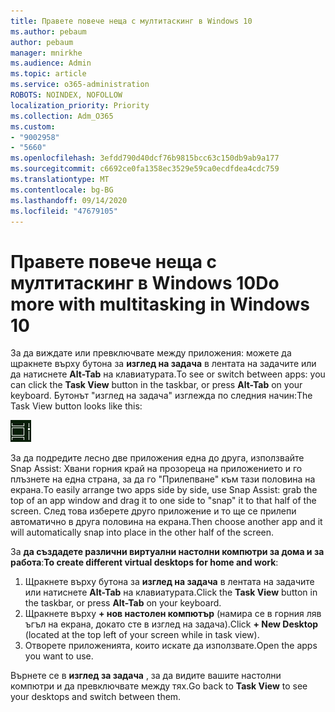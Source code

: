 ```yaml
---
title: Правете повече неща с мултитаскинг в Windows 10
ms.author: pebaum
author: pebaum
manager: mnirkhe
ms.audience: Admin
ms.topic: article
ms.service: o365-administration
ROBOTS: NOINDEX, NOFOLLOW
localization_priority: Priority
ms.collection: Adm_O365
ms.custom:
- "9002958"
- "5660"
ms.openlocfilehash: 3efdd790d40dcf76b9815bcc63c150db9ab9a177
ms.sourcegitcommit: c6692ce0fa1358ec3529e59ca0ecdfdea4cdc759
ms.translationtype: MT
ms.contentlocale: bg-BG
ms.lasthandoff: 09/14/2020
ms.locfileid: "47679105"
---
```

# <a name="do-more-with-multitasking-in-windows-10"></a><span data-ttu-id="b1cab-102">Правете повече неща с мултитаскинг в Windows 10</span><span class="sxs-lookup"><span data-stu-id="b1cab-102">Do more with multitasking in Windows 10</span></span>

<span data-ttu-id="b1cab-103">За да виждате или превключвате между приложения: можете да щракнете върху бутона за **изглед на задача** в лентата на задачите или да натиснете **Alt-Tab** на клавиатурата.</span><span class="sxs-lookup"><span data-stu-id="b1cab-103">To see or switch between apps: you can click the **Task View** button in the taskbar, or press **Alt-Tab** on your keyboard.</span></span> <span data-ttu-id="b1cab-104">Бутонът "изглед на задача" изглежда по следния начин:</span><span class="sxs-lookup"><span data-stu-id="b1cab-104">The Task View button looks like this:</span></span>

![Бутон за изглед на задача](media/task-view.png)

<span data-ttu-id="b1cab-106">За да подредите лесно две приложения една до друга, използвайте Snap Assist: Хвани горния край на прозореца на приложението и го плъзнете на една страна, за да го "Прилепване" към тази половина на екрана.</span><span class="sxs-lookup"><span data-stu-id="b1cab-106">To easily arrange two apps side by side, use Snap Assist: grab the top of an app window and drag it to one side to "snap" it to that half of the screen.</span></span> <span data-ttu-id="b1cab-107">След това изберете друго приложение и то ще се прилепи автоматично в друга половина на екрана.</span><span class="sxs-lookup"><span data-stu-id="b1cab-107">Then choose another app and it will automatically snap into place in the other half of the screen.</span></span>

<span data-ttu-id="b1cab-108">За **да създадете различни виртуални настолни компютри за дома и за работа**:</span><span class="sxs-lookup"><span data-stu-id="b1cab-108">**To create different virtual desktops for home and work**:</span></span>

1. <span data-ttu-id="b1cab-109">Щракнете върху бутона за **изглед на задача** в лентата на задачите или натиснете **Alt-Tab** на клавиатурата.</span><span class="sxs-lookup"><span data-stu-id="b1cab-109">Click the **Task View** button in the taskbar, or press **Alt-Tab** on your keyboard.</span></span>
2. <span data-ttu-id="b1cab-110">Щракнете върху **+ нов настолен компютър** (намира се в горния ляв ъгъл на екрана, докато сте в изглед на задача).</span><span class="sxs-lookup"><span data-stu-id="b1cab-110">Click **+ New Desktop** (located at the top left of your screen while in task view).</span></span>
3. <span data-ttu-id="b1cab-111">Отворете приложенията, които искате да използвате.</span><span class="sxs-lookup"><span data-stu-id="b1cab-111">Open the apps you want to use.</span></span> 

<span data-ttu-id="b1cab-112">Върнете се в **изглед за задача** , за да видите вашите настолни компютри и да превключвате между тях.</span><span class="sxs-lookup"><span data-stu-id="b1cab-112">Go back to **Task View** to see your desktops and switch between them.</span></span>
